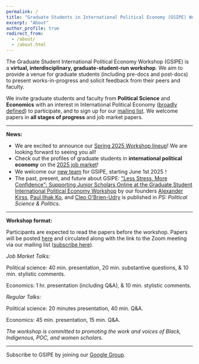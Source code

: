 ```yaml
---
permalink: /
title: "Graduate Students in International Political Economy (GSIPE) Workshop"
excerpt: "About"
author_profile: true
redirect_from: 
  - /about/
  - /about.html
---
```


The Graduate Student International Political Economy Workshop (GSIPE) is a **virtual, interdisciplinary, graduate-student-run workshop**. We aim to provide a venue for graduate students (including pre-docs and post-docs) to present works-in-progress and solicit feedback from their peers and faculty. 

We invite graduate students and faculty from **Political Science** and **Economics** with an interest in International Political Economy ([broadly defined](https://www.isanet.org/ISA/Sections/IPE)) to participate, and to sign up for our [mailing list](#mailing). We welcome papers in **all stages of progress** and job market papers.

<hr> 

**News:**
- We are excited to announce our [Spring 2025 Workshop lineup](https://gsipe-workshop.github.io/schedule/)! We are looking forward to seeing you all!
- Check out the profiles of graduate students in **international political economy** on the [2025 job market](https://gsipe-workshop.github.io/jobmarket_2025/)!
- We welcome our [new team](https://gsipe-workshop.github.io/team/) for GSIPE, starting June 1st 2025！
- The past, present, and future about GSIPE: ["Less Stress, More Confidence": Supporting Junior Scholars Online at the Graduate Student International Political Economy Workshop](https://www.cambridge.org/core/journals/ps-political-science-and-politics/article/less-stress-more-confidence-supporting-junior-scholars-online-at-the-graduate-student-international-political-economy-workshop/A175F2AE8EC397F9EE967623D48B9BD5) by our founders [Alexander Kirss](https://www.alexanderkirss.com/), [Paul Ilhak Ko](https://sites.google.com/view/paulko/home), and [Cleo O'Brien-Udry](https://cobrienudry.github.io/) is published in *PS: Political Science & Politics*.

<!---
ARCHIVE

- We are excited to announce our **APSA 2025 Pre-Conference Workshop**! Please submit your abstract through this [link](https://docs.google.com/forms/d/e/1FAIpQLScOVThcoxL3kXLQOfQ4KRjK_3UKIpQw0pLEVbzJ0MyadvEDdg/viewform) by December 31, 2024!

-  We are excited to announce the call for papers for the **GSIPE Conference at UC Berkeley**. 
Please submit your abstract [here](https://docs.google.com/forms/d/e/1FAIpQLSdz8U4kvY8RQZkfQwYwKaVvyks9atIrtTJ_v34GqzMtW0KKKw/closedform) by **November 11, 2024**. 

- We will have our [6th GSIPE Mini-Conference: De-globalization or re-globalization: What outlooks for international economic relations?](https://gsipe-workshop.github.io/special-events/) (March 15th, 2024)
  
- We are excited to announce our [Spring 2024 Workshop lineup](https://gsipe-workshop.github.io/schedule/)! We are looking forward to seeing you all!

- Check out the profiles of graduate students in **international political economy** on the [2023 job market](https://gsipe-workshop.github.io/job-market_23/)!

- We are excited to announce our [Fall 2023 Workshop lineup](https://gsipe-workshop.github.io/schedule/)! Our first workshop starts on September 14! We are looking forward to seeing you all!

- We welcome our [new team](https://gsipe-workshop.github.io/team/) for GSIPE, starting June 1st 2023！

- We thrilled to announce our **APSA 2023 Pre-Conference Workshop**, to be held on August 30! Please submit your abstract through this [link](https://docs.google.com/forms/d/e/1FAIpQLSd_xbKKdhLg5fVsps4GjXDLtEk4a56bf12jPVpwzSb63Wlv2A/viewform?usp=sf_link) by May 31, 2023!

- Please join our upcoming virtual **Professional Development Workshop** on April 28, 2023 at 10 am (ET)! The registration link is [here](https://docs.google.com/forms/d/e/1FAIpQLSdcz63t5oxZechQE5WWGjcqWLy58Za7sRRP_CPVAHuGVlkdBw/viewform)!

- We are excited to announce our [Spring 2023 Workshop lineup](https://gsipe-workshop.github.io/schedule/)! Our first workshop starts on February 13! We are looking forward to seeing you all!

- The **First Conference on International Economics and Political Economy** is approaching! The conference will be held in Waltham, Massachusetts, on **February 3-4, 2023.** As part of APSA’s Special Projects Fund, this event is free and travel/caregiving grants will be available for participants. For more information on the conference program and logistics have a look at the dedicated [webpage](First_GSIPE_Conference.md).

- We are excited to announce the call for papers for the **GSIPE workshop series for Spring 2023**. 
Please submit your abstract [here](https://forms.gle/Urzb7okhv9E7jPTh8) by **January 15th, at 11:59pm Eastern Time**. More information [here](https://gsipe-workshop.github.io/call-papers/).

- Our activities for the Fall of 2022 have concluded. We thank all participants, moderators and presenters for helping us keep growing GSIPE. Our first events for Spring of 2023 will begin in February. Stay tuned!

- We are calling for **GSIPE leadership (2023-2024)**! If you want to make GSIPE prosper, please fill in the [survey](https://docs.google.com/forms/d/e/1FAIpQLScziHBWCKf2pjIOB5z_e-8W4_-DWtpxhaD3tYMKtjy5lHhsag/viewform?usp=sf_link) by May 31, 2023!

- We welcome our [new team](https://gsipe-workshop.github.io/team/) for GSIPE, starting June 1st 2022.


- The wait is over: GSIPE is pleased to announce our [Fall 2022 Workshop lineup](https://gsipe-workshop.github.io/schedule/)!

- We are excited to announce the program for the Graduate Students in International Political Economy (GSIPE) workshop for APSA 2022! The workshop will take place from 9:00 AM to 4:30 PM (EST) at Palais des congrés de Montréal (room 512A), Montréal, Québec, Canada. **Visit the program <a href="https://gsipe-workshop.github.io/files/GSIPE_APSA_2022_program.pdf">here</a>!** Meanwhile, we will be hosting a **Happy Hour** at Brutopia Brewpub (1219 Crescent St) from 7 pm on Saturday (September 17th). Everyone is welcome! À ta santé (cheers)!

- Thanks to all who submitted an abstract for our Fall workshops! Decisions will be sent out soon.

- We are excited to announce a call for submissions for the **GSIPE workshops for Fall 2022**. The deadline for submissions is July 31st, at 11:59pm Eastern Time. More information [here](https://gsipe-workshop.github.io/call-papers/).

- Our activities for the Spring of 2022 have concluded. We thank all participants, moderators and presenters for helping us keep growing GSIPE. Our first events for Fall of 2022 will begin in September. Stay tuned!
--->
<hr> 

**Workshop format:** 

Participants are expected to read the papers before the workshop. Papers will be posted [here](https://gsipe-workshop.github.io/paper/) and circulated along with the link to the Zoom meeting via our mailing list ([subscribe here](#mailing)). 

*Job Market Talks:*

Political science: 40 min. presentation, 20 min. substantive questions, & 10 min. stylistic comments. 

Economics: 1 hr. presentation (including Q&A), & 10 min. stylistic comments.


*Regular Talks:*

Political science: 20 minutes presentation, 40 min. Q&A.

Economics: 45 min. presentation, 15 min. Q&A.

*The workshop is committed to promoting the work and voices of Black, Indigenous, POC, and women scholars.*

<hr> 

Subscribe to GSIPE by joining our [Google Group](https://groups.google.com/u/0/g/gradipe). 
